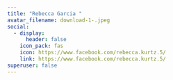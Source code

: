 ```yaml
---
title: "Rebecca Garcia "
avatar_filename: download-1-.jpeg
social:
  - display:
      header: false
    icon_pack: fas
    icon: https://www.facebook.com/rebecca.kurtz.5/
    link: https://www.facebook.com/rebecca.kurtz.5/
superuser: false
---
```

